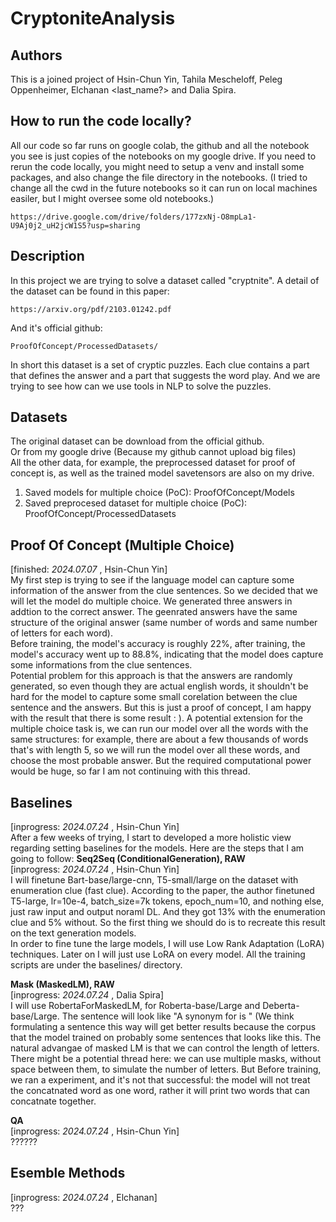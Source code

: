 # CryptoniteAnalysis
## Authors
This is a joined project of Hsin-Chun Yin, Tahila Mescheloff, Peleg Oppenheimer, Elchanan <last_name?> and Dalia Spira. 

## How to run the code locally?
All our code so far runs on google colab, the github and all the notebook you see is just copies of the notebooks on my google drive. If you need to rerun the code locally, you might need to setup a venv and install some packages, and also change the file directory in the notebooks. (I tried to change all the cwd in the future notebooks so it can run on local machines easiler, but I might oversee some old notebooks.)

	https://drive.google.com/drive/folders/177zxNj-O8mpLa1-U9Aj0j2_uH2jcW1S5?usp=sharing
 
## Description
In this project we are trying to solve a dataset called "cryptnite". A detail of the dataset can be found in this paper: 

	https://arxiv.org/pdf/2103.01242.pdf
And it's official github: 

	ProofOfConcept/ProcessedDatasets/
In short this dataset is a set of cryptic puzzles. Each clue contains a part that defines the answer and a part that suggests the word play. And we are trying to see how can we use tools in NLP to solve the puzzles.  


## Datasets
The original dataset can be download from the official github.  
Or from my google drive (Because my github cannot upload big files)  
All the other data, for example, the preprocessed dataset for proof of concept is, as well as the trained model savetensors are also on my drive.  
1. Saved models for multiple choice (PoC): ProofOfConcept/Models  
2. Saved preprocesed dataset for multiple choice (PoC): ProofOfConcept/ProcessedDatasets

## Proof Of Concept (Multiple Choice)
[finished: *2024.07.07* , Hsin-Chun Yin]   
My first step is trying to see if the language model can capture some information of the answer from the clue sentences. So we decided that we will let the model do multiple choice. We generated three answers in addtion to the correct answer. The geenrated answers have the same structure of the original answer (same number of words and same number of letters for each word).  
Before training, the model's accuracy is roughly 22%, after training, the model's accuracy went up to 88.8%, indicating that the model does capture some informations from the clue sentences.  
Potential problem for this approach is that the answers are randomly generated, so even though they are actual english words, it shouldn't be hard for the model to capture some small corelation between the clue sentence and the answers. But this is just a proof of concept, I am happy with the result that there is some result : ). 
A potential extension for the multiple choice task is, we can run our model over all the words with the same structures: for example, there are about a few thousands of words that's with length 5, so we will run the model over all these words, and choose the most probable answer. But the required computational power would be huge, so far I am not continuing with this thread.   

## Baselines
[inprogress: *2024.07.24* , Hsin-Chun Yin]  
After a few weeks of trying, I start to developed a more holistic view regarding setting baselines for the models. Here are the steps that I am going to follow: 
**Seq2Seq (ConditionalGeneration), RAW**  
[inprogress: *2024.07.24* , Hsin-Chun Yin]  
I will finetune Bart-base/large-cnn, T5-small/large on the dataset with enumeration clue (fast clue). According to the paper, the author finetuned T5-large, lr=10e-4, batch_size=7k tokens, epoch_num=10, and nothing else, just raw input and output noraml DL. And they got 13% with the enumeration clue and 5% without. So the first thing we should do is to recreate this result on the text generation models.  
In order to fine tune the large models, I will use Low Rank Adaptation (LoRA) techniques. Later on I will just use LoRA on every model. All the training scripts are under the baselines/ directory. 

**Mask (MaskedLM), RAW**  
[inprogress: *2024.07.24* , Dalia Spira]  
I will use RobertaForMaskedLM, for Roberta-base/Large and Deberta-base/Large. The sentence will look like "A synonym for <mask> is <clue>" (We think formulating a sentence this way will get better results because the corpus that the model trained on probably some sentences that looks like this. The natural advangae of masked LM is that we can control the length of letters. There might be a potential thread here: we can use multiple masks, without space between them, to simulate the number of letters. But Before training, we ran a  experiment, and it's not that successful: the model will not treat the concatnated word as one word, rather it will print two words that can concatnate together. 

 **QA**    
[inprogress: *2024.07.24* , Hsin-Chun Yin]  
??????

## Esemble Methods
[inprogress: *2024.07.24* , Elchanan]  
???






 
